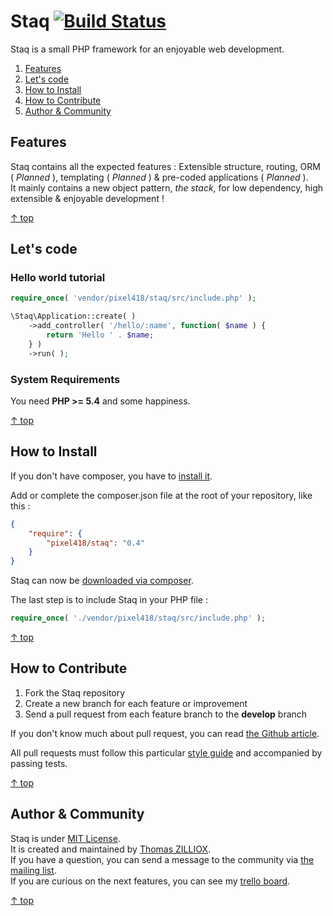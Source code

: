 Staq [![Build Status](https://travis-ci.org/Pixel418/Staq.png?branch=develop)](https://travis-ci.org/Pixel418/Staq?branch=develop)
======

Staq is a small PHP framework for an enjoyable web development.

1. [Features](#features)
2. [Let's code](#lets-code)
3. [How to Install](#how-to-install)
4. [How to Contribute](#how-to-contribute)
5. [Author & Community](#author--community)



Features
--------

Staq contains all the expected features : Extensible structure, routing, ORM ( *Planned* ), templating ( *Planned* ) & pre-coded applications ( *Planned* ). <br>
It mainly contains a new object pattern, *the stack*, for low dependency, high extensible & enjoyable development !

[&uarr; top](#readme)



Let's code
--------

### Hello world tutorial 

```php
require_once( 'vendor/pixel418/staq/src/include.php' );

\Staq\Application::create( )
    ->add_controller( '/hello/:name', function( $name ) {
        return 'Hello ' . $name;
    } )
    ->run( );
```

### System Requirements
You need **PHP >= 5.4** and some happiness.

[&uarr; top](#readme)



How to Install
--------

If you don't have composer, you have to [install it](http://getcomposer.org/doc/01-basic-usage.md#installation).

Add or complete the composer.json file at the root of your repository, like this :

```json
{
    "require": {
        "pixel418/staq": "0.4"
    }
}
```

Staq can now be [downloaded via composer](http://getcomposer.org/doc/01-basic-usage.md#installing-dependencies).

The last step is to include Staq in your PHP file :

```php
require_once( './vendor/pixel418/staq/src/include.php' );
```

[&uarr; top](#readme)



How to Contribute
--------

1. Fork the Staq repository
2. Create a new branch for each feature or improvement
3. Send a pull request from each feature branch to the **develop** branch

If you don't know much about pull request, you can read [the Github article](https://help.github.com/articles/using-pull-requests).

All pull requests must follow this particular [style guide](https://github.com/Pixel418/Style_Guide) and accompanied by passing tests.

[&uarr; top](#readme)



Author & Community
--------

Staq is under [MIT License](http://opensource.org/licenses/MIT).  
It is created and maintained by [Thomas ZILLIOX](http://zilliox.me).  
If you have a question, you can send a message to the community via [the mailing list](mailto:staq-project@googlegroups.com).  
If you are curious on the next features, you can see my [trello board](https://trello.com/board/staq/50de3fe18942735c620000a9).

[&uarr; top](#readme)